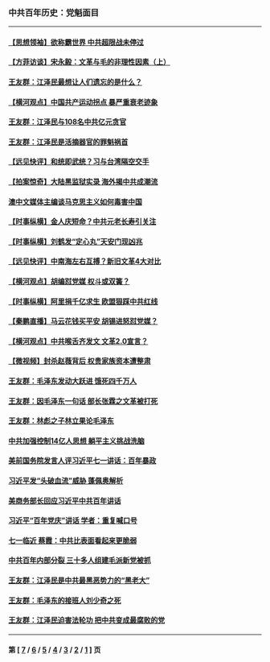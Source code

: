 ### 中共百年历史：党魁面目
---
#### [【思想领袖】欲称霸世界 中共超限战未停过](../../pages/nf1176107/n13745142.md?07060430) 
#### [【方菲访谈】宋永毅：文革与毛的非理性因素（上）](../../pages/nf1176107/n13469956.md?07060430) 
#### [王友群：江泽民最想让人们遗忘的是什么？](../../pages/nf1176107/n13408949.md?07060430) 
#### [【横河观点】中国共产运动拐点 暴严重衰老迹象](../../pages/nf1176107/n13388333.md?07060430) 
#### [王友群：江泽民与108名中共亿元贪官](../../pages/nf1176107/n13352358.md?07060430) 
#### [王友群：江泽民是活摘器官的罪魁祸首](../../pages/nf1176107/n13336903.md?07060430) 
#### [【远见快评】和统即武统？习与台湾隔空交手](../../pages/nf1176107/n13297739.md?07060430) 
#### [【拍案惊奇】大陆黑监狱实录 海外揭中共成潮流](../../pages/nf1176107/n13288853.md?07060430) 
#### [澳中文媒体主编谈马克思主义如何毒害中国](../../pages/nf1176107/n13257387.md?07060430) 
#### [【时事纵横】金人庆短命？中共元老长寿引关注](../../pages/nf1176107/n13217934.md?07060430) 
#### [【时事纵横】刘鹤发“定心丸”天安门现凶兆](../../pages/nf1176107/n13215416.md?07060430) 
#### [【远见快评】中南海左右互搏？新旧文革4大对比](../../pages/nf1176107/n13214745.md?07060430) 
#### [【横河观点】胡编怼党媒 权斗或双簧？](../../pages/nf1176107/n13210864.md?07060430) 
#### [【时事纵横】阿里捐千亿求生 欧盟狠踩中共红线](../../pages/nf1176107/n13206431.md?07060430) 
#### [【秦鹏直播】马云花钱买平安 胡锡进怒怼党媒？](../../pages/nf1176107/n13206392.md?07060430) 
#### [【横河观点】中共喉舌齐发文 文革2.0宣言？](../../pages/nf1176107/n13201248.md?07060430) 
#### [【微视频】封杀赵薇背后 权贵家族资本遭整肃](../../pages/nf1176107/n13197798.md?07060430) 
#### [王友群：毛泽东发动大跃进 饿死四千万人](../../pages/nf1176107/n13177158.md?07060430) 
#### [王友群：因毛泽东一句话 部长张霖之文革被打死](../../pages/nf1176107/n13161711.md?07060430) 
#### [王友群：林彪之子林立果论毛泽东](../../pages/nf1176107/n13128622.md?07060430) 
#### [中共加强控制14亿人思想 躺平主义挑战洗脑](../../pages/nf1176107/n13094299.md?07060430) 
#### [美前国务院发言人评习近平七一讲话：百年暴政](../../pages/nf1176107/n13066986.md?07060430) 
#### [习近平发“头破血流”威胁 蓬佩奥解析](../../pages/nf1176107/n13063604.md?07060430) 
#### [美商务部长回应习近平中共百年讲话](../../pages/nf1176107/n13062903.md?07060430) 
#### [习近平“百年党庆”讲话 学者：重复喊口号](../../pages/nf1176107/n13061411.md?07060430) 
#### [七一临近 蔡霞：中共比表面看起来更脆弱](../../pages/nf1176107/n13056418.md?07060430) 
#### [中共百年内部分裂 三十多人组建毛派新党被抓](../../pages/nf1176107/n13044023.md?07060430) 
#### [王友群：江泽民是中共最黑恶势力的“黑老大”](../../pages/nf1176107/n13022180.md?07060430) 
#### [王友群：毛泽东的接班人刘少奇之死](../../pages/nf1176107/n12991772.md?07060430) 
#### [王友群：江泽民迫害法轮功 把中共变成最腐败的党](../../pages/nf1176107/n12947347.md?07060430) 

---
#### 第 [ [7](./7.md?07060430) / [6](./6.md?07060430) / [5](./5.md?07060430) / [4](./4.md?07060430) / [3](./3.md?07060430) / [2](./2.md?07060430) / [1](./1.md?07060430) ] 页

